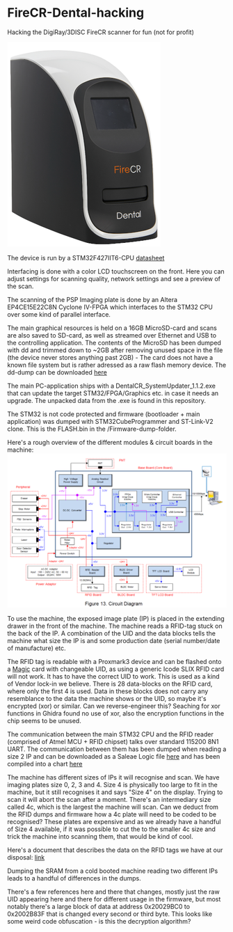 # FireCR-Dental-hacking
 Hacking the DigiRay/3DISC FireCR scanner for fun (not for profit)

 ![Screenshot](firecr.png)

The device is run by a STM32F427IIT6-CPU [datasheet](STM32F427IIT6.pdf)

Interfacing is done with a color LCD touchscreen on the front. Here you can adjust settings for scanning quality, network settings and see a preview of the scan.

The scanning of the PSP Imaging plate is done by an Altera EP4CE15E22C8N Cyclone IV-FPGA which interfaces to the STM32 CPU over some kind of parallel interface.

The main graphical resources is held on a 16GB MicroSD-card and scans are also saved to SD-card, as well as streamed over Ethernet and USB to the controlling application. The contents of the MicroSD has been dumped with dd and trimmed down to ~2GB after removing unused space in the file (the device never stores anything past 2GB) - The card does not have a known file system but is rather adressed as a raw flash memory device. The dd-dump can be downloaded [here](https://www.dropbox.com/scl/fi/fp8epq7omoyqgh0zt19y5/image-small.dd?rlkey=qb6tj756gdrcuu5y8aymbw7fi&dl=0)

The main PC-application ships with a DentalCR_SystemUpdater_1.1.2.exe that can update the target STM32/FPGA/Graphics etc. in case it needs an upgrade. The unpacked data from the .exe is found in this repository.

The STM32 is not code protected and firmware (bootloader + main application) was dumped with STM32CubeProgrammer and ST-Link-V2 clone. This is the FLASH.bin in the /Firmware-dump-folder.

Here's a rough overview of the different modules & circuit boards in the machine:
 ![Screenshot](System-diagram.png)

To use the machine, the exposed image plate (IP) is placed in the extending drawer in the front of the machine. The machine reads a RFID-tag stuck on the back of the IP.
A combination of the UID and the data blocks tells the machine what size the IP is and some production date (serial number/date of manufacture) etc.

The RFID tag is readable with a Proxmark3 device and can be flashed onto a [Magic](https://lab401.com/products/icode-sli-slix-compatible-uid-modifiable) card with changeable UID, as using a generic Icode SLIX RFID card will not work. It has to have the correct UID to work. This is used as a kind of Vendor lock-in we believe.
There is 28 data-blocks on the RFID card, where only the first 4 is used. Data in these blocks does not carry any resemblance to the data the machine shows or the UID, so maybe it's encrypted (xor) or similar. Can we reverse-engineer this? Seaching for xor functions in Ghidra found no use of xor, also the encryption functions in the chip seems to be unused.

The communication between the main STM32 CPU and the RFID reader (comprised of Atmel MCU + RFID chipset) talks over standard 115200 8N1 UART. The communication between them has been dumped when reading a size 2 IP and can be downloaded as a Saleae Logic file [here](Saleae_logic/RFID-reader_sees_a_tag.sal) and has been compiled into a chart [here](https://docs.google.com/spreadsheets/d/1uhhB410jKlqd6RmbbbSwVyCAjqNO0S2FCVilpBbFio0/edit?usp=sharing)

The machine has different sizes of IPs it will recognise and scan. We have imaging plates size 0, 2, 3 and 4. Size 4 is physically too large to fit in the machine, but it still recognises it and says "Size 4" on the display. Trying to scan it will abort the scan after a moment. There's an intermediary size called 4c, which is the largest the machine will scan. Can we deduct from the RFID dumps and firmware how a 4c plate will need to be coded to be recognised? These plates are expensive and as we already have a handful of Size 4 available, if it was possible to cut the to the smaller 4c size and trick the machine into scanning them, that would be kind of cool.

Here's a document that describes the data on the RFID tags we have at our disposal: [link](https://docs.google.com/spreadsheets/d/1aVb626r9JBMXpx-VkAXOxXye-787FME-MILazqtd8uc/edit?usp=sharing)

Dumping the SRAM from a cold booted machine reading two different IPs leads to a handful of differences in the dumps.

There's a few references here and there that changes, mostly just the raw UID appearing here and there for different usage in the firmware, but most notably there's a large block of data at address 0x20029BC0 to 0x2002B83F that is changed every second or third byte. This looks like some weird code obfuscation - is this the decryption algorithm?
